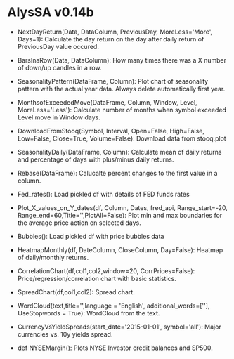 # AlysSA v0.14b


* NextDayReturn(Data, DataColumn, PreviousDay, MoreLess='More', Days=1): Calculate the day return on the day after daily return of PreviousDay value occured.

* BarsInaRow(Data, DataColumn): How many times there was a X number of down/up candles in a row.

* SeasonalityPattern(DataFrame, Column): Plot chart of seasonality pattern with the actual year data. Always delete automatically first year.

* MonthsofExceededMove(DataFrame, Column, Window, Level, MoreLess='Less'): Calculate number of months when symbol exceeded Level move in Window days.

* DownloadFromStooq(Symbol, Interval, Open=False, High=False, Low=False, Close=True, Volume=False): Download data from stooq.plot

* SeasonalityDaily(DataFrame, Column): Calculate mean of daily returns and percentage of days with plus/minus daily returns.

* Rebase(DataFrame): Calucalte percent changes to the first value in a column.

* Fed_rates(): Load pickled df with details of FED funds rates 

* Plot_X_values_on_Y_dates(df, Column, Dates, fred_api, Range_start=-20, Range_end=60,Title='',PlotAll=False): Plot min and max boundaries for the average price action on selected days.	

* Bubbles(): Load pickled df with price bubbles data

* HeatmapMonthly(df, DateColumn, CloseColumn, Day=False): Heatmap of daily/monthly returns.

* CorrelationChart(df,col1,col2,window=20, CorrPrices=False):	Price/regression/correlation chart with basic statistics.

* SpreadChart(df,col1,col2): Spread chart.

* WordCloud(text,title='',language = 'English', additional_words=[''], UseStopwords = True): WordCloud from the text.

* CurrencyVsYieldSpreads(start_date='2015-01-01', symbol='all'): Major currencies vs. 10y yields spread.

* def NYSEMargin(): Plots NYSE Investor credit balances and SP500.